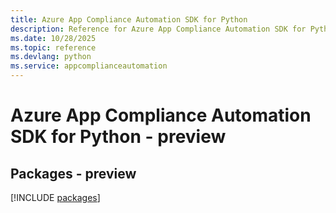 ```yaml
---
title: Azure App Compliance Automation SDK for Python
description: Reference for Azure App Compliance Automation SDK for Python
ms.date: 10/28/2025
ms.topic: reference
ms.devlang: python
ms.service: appcomplianceautomation
---
```

# Azure App Compliance Automation SDK for Python - preview
## Packages - preview
[!INCLUDE [packages](app-compliance-automation-index.md)]
